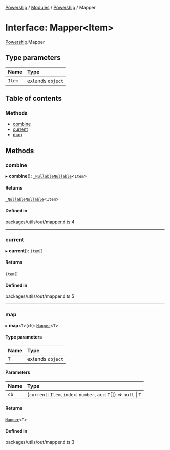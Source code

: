 [Powership](../README.md) / [Modules](../modules.md) / [Powership](../modules/Powership.md) / Mapper

# Interface: Mapper<Item\>

[Powership](../modules/Powership.md).Mapper

## Type parameters

| Name | Type |
| :------ | :------ |
| `Item` | extends `object` |

## Table of contents

### Methods

- [combine](Powership.Mapper.md#combine)
- [current](Powership.Mapper.md#current)
- [map](Powership.Mapper.md#map)

## Methods

### combine

▸ **combine**(): [`_NullableNullable`](../modules/Powership.md#_nullablenullable)<`Item`\>

#### Returns

[`_NullableNullable`](../modules/Powership.md#_nullablenullable)<`Item`\>

#### Defined in

packages/utils/out/mapper.d.ts:4

___

### current

▸ **current**(): `Item`[]

#### Returns

`Item`[]

#### Defined in

packages/utils/out/mapper.d.ts:5

___

### map

▸ **map**<`T`\>(`cb`): [`Mapper`](Powership.Mapper.md)<`T`\>

#### Type parameters

| Name | Type |
| :------ | :------ |
| `T` | extends `object` |

#### Parameters

| Name | Type |
| :------ | :------ |
| `cb` | (`current`: `Item`, `index`: `number`, `acc`: `T`[]) => ``null`` \| `T` |

#### Returns

[`Mapper`](Powership.Mapper.md)<`T`\>

#### Defined in

packages/utils/out/mapper.d.ts:3

